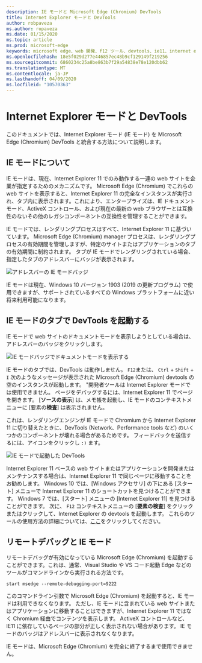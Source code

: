 ```yaml
---
description: IE モードと Microsoft Edge (Chromium) DevTools
title: Internet Explorer モードと DevTools
author: robpaveza
ms.author: ropaveza
ms.date: 01/15/2020
ms.topic: article
ms.prod: microsoft-edge
keywords: microsoft edge、web 開発、f12 ツール、devtools、ie11、internet explorer 11、ie モード
ms.openlocfilehash: 18e5f029d277e446857ec48b9cf129149f219256
ms.sourcegitcommit: 6860234c25a8be863b7f29a54838e78e120dbb62
ms.translationtype: MT
ms.contentlocale: ja-JP
ms.lasthandoff: 04/09/2020
ms.locfileid: "10570363"
---
```

# Internet Explorer モードと DevTools

このドキュメントでは、Internet Explorer モード (IE モード) を Microsoft Edge (Chromium) DevTools と統合する方法について説明します。

## IE モードについて

IE モードは、現在、Internet Explorer 11 でのみ動作する一連の web サイトを企業が指定するためのメカニズムです。 Microsoft Edge (Chromium) でこれらの web サイトを表示すると、Internet Explorer 11 の完全なインスタンスが実行され、タブ内に表示されます。これにより、エンタープライズは、IE ドキュメントモード、ActiveX コントロール、および現在の最新の web ブラウザーとは互換性のないその他のレガシコンポーネントの互換性を管理することができます。

IE モードでは、レンダリングプロセスはすべて、Internet Explorer 11 に基づいています。 Microsoft Edge (Chromium) manager プロセスは、レンダリングプロセスの有効期間を管理しますが、特定のサイトまたはアプリケーションのタブの有効期間に制約されます。 タブが IE モードでレンダリングされている場合、指定したタブのアドレスバーにバッジが表示されます。

![アドレスバーの IE モードバッジ](./media/ie-mode-badge.png)

IE モードは現在、Windows 10 バージョン 1903 (2019 の更新プログラム) で使用できますが、サポートされているすべての Windows プラットフォームに近い将来利用可能になります。

## IE モードのタブで DevTools を起動する

IE モードで web サイトのドキュメントモードを表示しようとしている場合は、アドレスバーのバッジをクリックします。

![IE モードバッジでドキュメントモードを表示する](./media/ie-mode-badge-doc-mode.png)

IE モードのタブでは、DevTools は動作しません。 `F12`または、 `Ctrl` + `Shift` + `I` 次のようなメッセージが表示された Microsoft Edge (Chromium) devtools の空のインスタンスが起動します。 "開発者ツールは Internet Explorer モードでは使用できません。 ページをデバッグするには、Internet Explorer 11 でページを開きます。 [**ソースの表示**] は、メモ帳を起動し、IE モードのコンテキストメニューに [要素の**検査**] は表示されません。

これは、レンダリングエンジンが IE モードで Chromium から Internet Explorer 11 に切り替えたときに、DevTools (Network、Performance tools など) のいくつかのコンポーネントが壊れる場合があるためです。 フィードバックを送信するには、アイコンをクリックし `:)` ます。

![IE モードで起動した DevTools](./media/ie-mode-devtools.png)

Internet Explorer 11 ベースの web サイトまたはアプリケーションを開発またはメンテナンスする場合は、Internet Explorer 11 で同じページに移動することをお勧めします。 Windows 10 では、[Windows アクセサリ] の下にある [スタート] メニューで Internet Explorer 11 のショートカットを見つけることができます。 Windows 7 では、[スタート] メニューの [Internet Explorer 11] を見つけることができます。 次に、 `F12` コンテキストメニューの [**要素の検査**] をクリックまたはクリックして、Internet Explorer の devtools を起動します。 これらのツールの使用方法の詳細については、[ここ](/previous-versions/windows/internet-explorer/ie-developer/samples/bg182326(v%3dvs.85))をクリックしてください。

## リモートデバッグと IE モード

リモートデバッグが有効になっている Microsoft Edge (Chromium) を起動することができます。これは、通常、Visual Studio や VS コード起動 Edge などのツールがコマンドラインから実行される方法です。

`start msedge --remote-debugging-port=9222`

このコマンドライン引数で Microsoft Edge (Chromium) を起動すると、IE モードは利用できなくなります。 ただし、IE モードに含まれている web サイトまたはアプリケーションに移動することはできますが、Internet Explorer 11 ではなく Chromium 経由でコンテンツを表示します。 ActiveX コントロールなど、IE11 に依存しているページの部分が正しく表示されない場合があります。 IE モードのバッジはアドレスバーに表示されなくなります。

IE モードは、Microsoft Edge (Chromium) を完全に終了するまで使用できません。